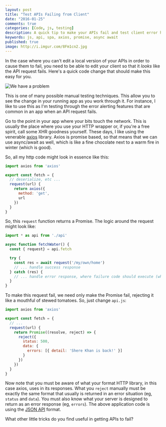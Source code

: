 ```yaml
---
layout: post
title: "Test APIs Failing from Client"
date: "2016-01-25"
comments: true
categories: [Code, js, testing]
description: A quick tip to make your APIs fail and test client error handling.
keywords: js, api, spa, axios, promise, async await
published: true
image: http://i.imgur.com/8Fm1cn2.jpg
---
```


In the case where you can't edit a local version of your APIs in order to cause them to fail, you need to be able to edit your client so that it *looks* like the API request fails.  Here's a quick code change that should make this easy for you.

![We have a problem](http://i.imgur.com/8Fm1cn2.jpg)

<!--more-->

This is one of many possible manual testing techniques.  This allow you to see the change in your running app as you work through it.  For instance, I like to use this as I'm testing through the error alerting features that are common in an app when an API request fails.  

Go to the point in your app where your bits touch the network.  This is usually the place where you use your HTTP wrapper or, if you're a free spirit, call some XHR goodness yourself.  These days, I like using the venerable [axios](https://github.com/mzabriskie/axios) library.  Axios is promise based, so that means that we can use async/await as well, which is like a fine chocolate next to a warm fire in winter (which is good).

So, all my http code might look in essence like this:

```js api.js
import axios from 'axios'

export const fetch = {
  // deserialize, etc ...
  request(url) {
    return axios({
      method: 'get',
      url
    })
  }
}
```

So, this `request` function returns a Promise.  The logic around the request might look like:

```js actions.js
import * as api from './api'

async function fetchWater() {
  const { request} = api.fetch

  try {
    const res = await request('/my/own/home')
    // ... handle success response
  } catch (res) {
    // ... handle error response, where failure code should execute (what we want to TEST!)
  }
}
```

To make this request fail, we need only make the Promise fail, rejecting it like a mouthful of stewed tomatoes.  So, just change `api.js`:

```js api.js
import axios from 'axios'

export const fetch = {
  // ...
  request(url) {
    return Promise((resolve, reject) => {
      reject({
        status: 500,
        data: {
          errors: [{ detail: 'Shere Khan is back!' }]
        }
      })
    })
  }
}
```

Now note that you must be aware of what your format HTTP library, in this case axios, uses in its responses.  What you `reject` manually must be exactly the same format that usually is returned in an error situation (eg, `status` and `data`).  You must also know what your server is designed to return as an error response (eg, `errors`).  The above application code is using the [JSON API](http://jsonapi.org/format/#error-objects) format.

What other little tricks do you find useful in getting APIs to fail?  
